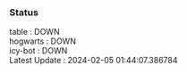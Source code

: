 ### Status


table : DOWN  
hogwarts : DOWN  
icy-bot : DOWN  
Latest Update : 2024-02-05 01:44:07.386784
